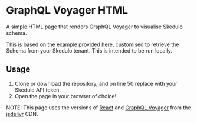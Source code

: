 # GraphQL Voyager HTML

A simple HTML page that renders GraphQL Voyager to visualise Skedulo schema.

This is based on the example provided [here](https://github.com/IvanGoncharov/graphql-voyager/tree/main/example), customised to retrieve the Schema from your Skedulo tenant. This is intended to be run locally.

## Usage

1. Clone or download the repository, and on line 50 replace <token here> with your Skedulo API token. 
2. Open the page in your browser of choice!

NOTE: This page uses the versions of [React](https://reactjs.org/) and [GraphQL Voyager](https://github.com/IvanGoncharov/graphql-voyager) from the [jsdelivr](https://www.jsdelivr.com/) CDN.
